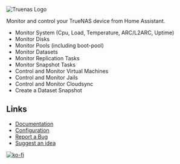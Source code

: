 ![Truenas Logo](https://raw.githubusercontent.com/tomaae/homeassistant-truenas/master/docs/assets/images/ui/truenas-logo-color.webp)

Monitor and control your TrueNAS device from Home Assistant.
 * Monitor System (Cpu, Load, Temperature, ARC/L2ARC, Uptime)
 * Monitor Disks
 * Monitor Pools (including boot-pool)
 * Monitor Datasets
 * Monitor Replication Tasks
 * Monitor Snapshot Tasks
 * Control and Monitor Virtual Machines
 * Control and Monitor Jails
 * Control and Monitor Cloudsync
 * Create a Dataset Snapshot

## Links
- [Documentation](https://github.com/tomaae/homeassistant-truenas/tree/master)
- [Configuration](https://github.com/tomaae/homeassistant-truenas/tree/master#setup-integration)
- [Report a Bug](https://github.com/tomaae/homeassistant-truenas/issues/new?labels=bug&template=bug_report.md&title=%5BBug%5D)
- [Suggest an idea](https://github.com/tomaae/homeassistant-truenas/issues/new?labels=enhancement&template=feature_request.md&title=%5BFeature%5D)

[![ko-fi](https://www.ko-fi.com/img/githubbutton_sm.svg)](https://ko-fi.com/G2G71MKZG)
